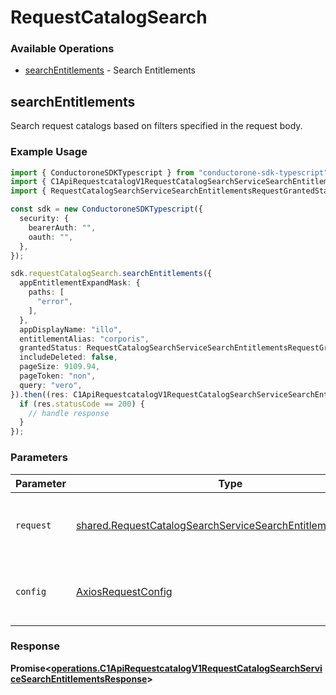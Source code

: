 # RequestCatalogSearch

### Available Operations

* [searchEntitlements](#searchentitlements) - Search Entitlements

## searchEntitlements

Search request catalogs based on filters specified in the request body.

### Example Usage

```typescript
import { ConductoroneSDKTypescript } from "conductorone-sdk-typescript";
import { C1ApiRequestcatalogV1RequestCatalogSearchServiceSearchEntitlementsResponse } from "conductorone-sdk-typescript/dist/sdk/models/operations";
import { RequestCatalogSearchServiceSearchEntitlementsRequestGrantedStatus } from "conductorone-sdk-typescript/dist/sdk/models/shared";

const sdk = new ConductoroneSDKTypescript({
  security: {
    bearerAuth: "",
    oauth: "",
  },
});

sdk.requestCatalogSearch.searchEntitlements({
  appEntitlementExpandMask: {
    paths: [
      "error",
    ],
  },
  appDisplayName: "illo",
  entitlementAlias: "corporis",
  grantedStatus: RequestCatalogSearchServiceSearchEntitlementsRequestGrantedStatus.Granted,
  includeDeleted: false,
  pageSize: 9109.94,
  pageToken: "non",
  query: "vero",
}).then((res: C1ApiRequestcatalogV1RequestCatalogSearchServiceSearchEntitlementsResponse) => {
  if (res.statusCode == 200) {
    // handle response
  }
});
```

### Parameters

| Parameter                                                                                                                                  | Type                                                                                                                                       | Required                                                                                                                                   | Description                                                                                                                                |
| ------------------------------------------------------------------------------------------------------------------------------------------ | ------------------------------------------------------------------------------------------------------------------------------------------ | ------------------------------------------------------------------------------------------------------------------------------------------ | ------------------------------------------------------------------------------------------------------------------------------------------ |
| `request`                                                                                                                                  | [shared.RequestCatalogSearchServiceSearchEntitlementsRequest](../../models/shared/requestcatalogsearchservicesearchentitlementsrequest.md) | :heavy_check_mark:                                                                                                                         | The request object to use for the request.                                                                                                 |
| `config`                                                                                                                                   | [AxiosRequestConfig](https://axios-http.com/docs/req_config)                                                                               | :heavy_minus_sign:                                                                                                                         | Available config options for making requests.                                                                                              |


### Response

**Promise<[operations.C1ApiRequestcatalogV1RequestCatalogSearchServiceSearchEntitlementsResponse](../../models/operations/c1apirequestcatalogv1requestcatalogsearchservicesearchentitlementsresponse.md)>**

